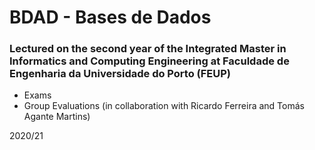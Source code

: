 # BDAD - Bases de Dados
### Lectured on the second year of the Integrated Master in Informatics and Computing Engineering at Faculdade de Engenharia da Universidade do Porto (FEUP)

* Exams
* Group Evaluations (in collaboration with Ricardo Ferreira and Tomás Agante Martins)

2020/21
